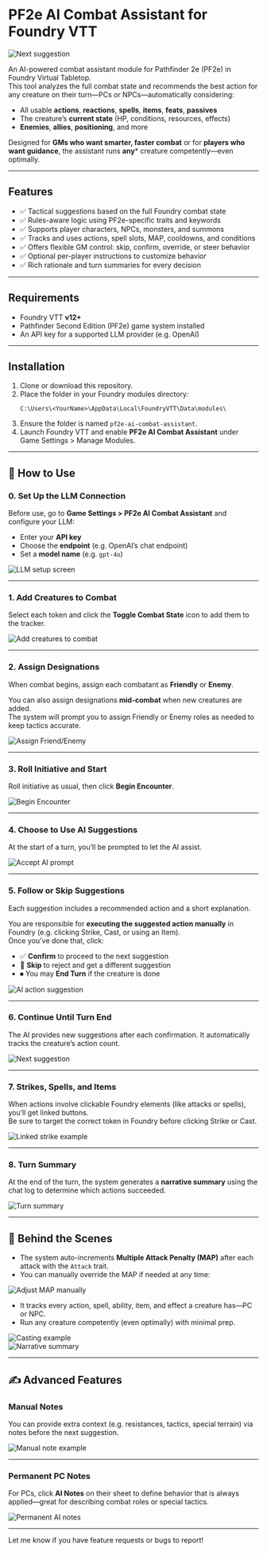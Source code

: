 
# PF2e AI Combat Assistant for Foundry VTT

![Next suggestion](media/next-suggestion.png)

An AI-powered combat assistant module for Pathfinder 2e (PF2e) in Foundry Virtual Tabletop.  
This tool analyzes the full combat state and recommends the best action for any creature on their turn—PCs or NPCs—automatically considering:

- All usable **actions**, **reactions**, **spells**, **items**, **feats**, **passives**
- The creature’s **current state** (HP, conditions, resources, effects)
- **Enemies**, **allies**, **positioning**, and more

Designed for **GMs who want smarter, faster combat** or for **players who want guidance**, the assistant runs **any*** creature competently—even optimally.

---

## Features

- ✅ Tactical suggestions based on the full Foundry combat state
- ✅ Rules-aware logic using PF2e-specific traits and keywords
- ✅ Supports player characters, NPCs, monsters, and summons
- ✅ Tracks and uses actions, spell slots, MAP, cooldowns, and conditions
- ✅ Offers flexible GM control: skip, confirm, override, or steer behavior
- ✅ Optional per-player instructions to customize behavior
- ✅ Rich rationale and turn summaries for every decision

---

## Requirements

- Foundry VTT **v12+**
- Pathfinder Second Edition (PF2e) game system installed
- An API key for a supported LLM provider (e.g. OpenAI)

---

## Installation

1. Clone or download this repository.
2. Place the folder in your Foundry modules directory:
   ```
   C:\Users\<YourName>\AppData\Local\FoundryVTT\Data\modules\
   ```
3. Ensure the folder is named `pf2e-ai-combat-assistant`.
4. Launch Foundry VTT and enable **PF2e AI Combat Assistant** under Game Settings > Manage Modules.

---

## 📘 How to Use

### 0. Set Up the LLM Connection

Before use, go to **Game Settings > PF2e AI Combat Assistant** and configure your LLM:

- Enter your **API key**
- Choose the **endpoint** (e.g. OpenAI’s chat endpoint)
- Set a **model name** (e.g. `gpt-4o`)

![LLM setup screen](media/llm-setup.png)

---

### 1. Add Creatures to Combat

Select each token and click the **Toggle Combat State** icon to add them to the tracker.

![Add creatures to combat](media/add-to-combat.png)

---

### 2. Assign Designations

When combat begins, assign each combatant as **Friendly** or **Enemy**.


You can also assign designations **mid-combat** when new creatures are added.  
The system will prompt you to assign Friendly or Enemy roles as needed to keep tactics accurate.


![Assign Friend/Enemy](media/assign-designations.png)

---

### 3. Roll Initiative and Start

Roll initiative as usual, then click **Begin Encounter**.

![Begin Encounter](media/begin-encounter.png)

---

### 4. Choose to Use AI Suggestions

At the start of a turn, you’ll be prompted to let the AI assist.

![Accept AI prompt](media/accept-ai.png)

---

### 5. Follow or Skip Suggestions

Each suggestion includes a recommended action and a short explanation.

You are responsible for **executing the suggested action manually** in Foundry (e.g. clicking Strike, Cast, or using an Item).  
Once you've done that, click:

- ✅ **Confirm** to proceed to the next suggestion
- 🔁 **Skip** to reject and get a different suggestion
- ⏹ You may **End Turn** if the creature is done

![AI action suggestion](media/action-suggestion.png)

---

### 6. Continue Until Turn End

The AI provides new suggestions after each confirmation. It automatically tracks the creature’s action count.

![Next suggestion](media/next-suggestion.png)

---

### 7. Strikes, Spells, and Items

When actions involve clickable Foundry elements (like attacks or spells), you’ll get linked buttons.  
Be sure to target the correct token in Foundry before clicking Strike or Cast.

![Linked strike example](media/linked-strike.png)

---

### 8. Turn Summary

At the end of the turn, the system generates a **narrative summary** using the chat log to determine which actions succeeded.

![Turn summary](media/turn-summary.png)

---

## 🧠 Behind the Scenes

- The system auto-increments **Multiple Attack Penalty (MAP)** after each attack with the `Attack` trait.
- You can manually override the MAP if needed at any time:
  
![Adjust MAP manually](media/adjust-map.png)

- It tracks every action, spell, ability, item, and effect a creature has—PC or NPC.
- Run any creature competently (even optimally) with minimal prep.

![Casting example](media/vision-of-death.png)  
![Narrative summary](media/dragon-turn-summary.png)

---

## ✍️ Advanced Features

### Manual Notes

You can provide extra context (e.g. resistances, tactics, special terrain) via notes before the next suggestion.

![Manual note example](media/manual-note.png)

---

### Permanent PC Notes

For PCs, click **AI Notes** on their sheet to define behavior that is always applied—great for describing combat roles or special tactics.

![Permanent AI notes](media/permanent-notes.png)

---

Let me know if you have feature requests or bugs to report!
